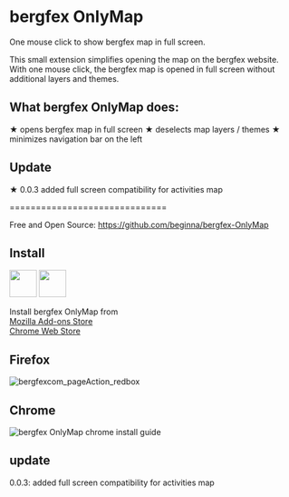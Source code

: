 # bergfex OnlyMap
One mouse click to show bergfex map in full screen.

This small extension simplifies opening the map on the bergfex website. With one mouse click, the bergfex map is opened in full screen without additional layers and themes.

## What bergfex OnlyMap does:
★ opens bergfex map in full screen
★ deselects map layers / themes
★ minimizes navigation bar on the left

## Update
★ 0.0.3 added full screen compatibility for activities map

==============================

Free and Open Source:
https://github.com/beginna/bergfex-OnlyMap

## Install
<a href="https://addons.mozilla.org/en-GB/firefox/addon/bergfex-onlymap/"><img src="https://raw.githubusercontent.com/alrra/browser-logos/master/src/firefox/firefox_128x128.png" width="48" /></a>
<a href="https://chrome.google.com/webstore/detail/bergfex-onlymap/dpdhedfejfioodmigcfcnnohciblpldl"><img src="https://raw.githubusercontent.com/alrra/browser-logos/master/src/chrome/chrome_128x128.png" width="48" /></a>

Install bergfex OnlyMap from  
[Mozilla Add-ons Store](https://addons.mozilla.org/en-GB/firefox/addon/bergfex-onlymap/)  
[Chrome Web Store](https://chrome.google.com/webstore/detail/bergfex-onlymap/dpdhedfejfioodmigcfcnnohciblpldl/)  

## Firefox
![bergfexcom_pageAction_redbox](https://user-images.githubusercontent.com/19627004/103413310-4541d380-4b79-11eb-9adb-1d7a1dd02f81.png)  

## Chrome
![bergfex OnlyMap chrome install guide](https://user-images.githubusercontent.com/19627004/103457725-0a1edc00-4d02-11eb-82c4-9b022900ddd0.png)  


## update
0.0.3: added full screen compatibility for activities map
